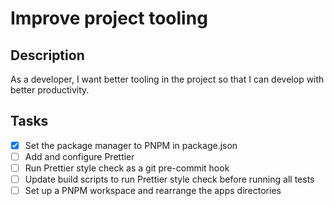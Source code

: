 # Improve project tooling

## Description
As a developer, I want better tooling in the project so that I can develop with better productivity.

## Tasks
 - [x] Set the package manager to PNPM in package.json
 - [ ] Add and configure Prettier
 - [ ] Run Prettier style check as a git pre-commit hook
 - [ ] Update build scripts to run Prettier style check before running all tests
 - [ ] Set up a PNPM workspace and rearrange the apps directories
